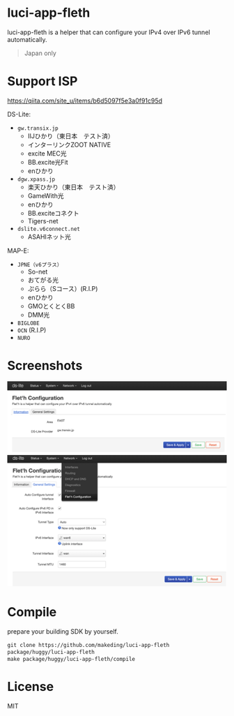 # luci-app-fleth
luci-app-fleth is a helper that can configure your IPv4 over IPv6 tunnel automatically.
> Japan only
# Support ISP
https://qiita.com/site_u/items/b6d5097f5e3a0f91c95d  

DS-Lite:
- `gw.transix.jp`
    - IIJひかり（東日本　テスト済）
    - インターリンクZOOT NATIVE
    - excite MEC光
    - BB.excite光Fit
    - enひかり
- `dgw.xpass.jp`
    - 楽天ひかり（東日本　テスト済）
    - GameWith光
    - enひかり
    - BB.exciteコネクト
    - Tigers-net
- `dslite.v6connect.net`
    - ASAHIネット光


MAP-E:
- `JPNE（v6プラス）`
    - So-net
    - おてがる光
    - ぷらら（Sコース）(R.I.P)
    - enひかり
    - GMOとくとくBB
    - DMM光
- `BIGLOBE`
- `OCN` (R.I.P)
- `NURO`

# Screenshots
![information-1](./screenshots/luci-information-1.png)  
![configuration-1](./screenshots/luci-configuration-1.png)
# Compile

prepare your building SDK by yourself.

```
git clone https://github.com/makeding/luci-app-fleth package/huggy/luci-app-fleth
make package/huggy/luci-app-fleth/compile
```

# License
MIT